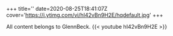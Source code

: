 +++
title=''
date=2020-08-25T18:41:07Z
cover='https://i.ytimg.com/vi/hI42vBn9H2E/hqdefault.jpg'
+++

All content belongs to GlennBeck.
{{< youtube hI42vBn9H2E >}}
